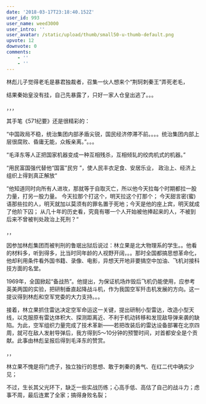 ```yaml
---
date: '2018-03-17T23:18:40.152Z'
user_id: 993
user_name: weed3000
user_intro: ''
user_avatar: /static/upload/thumb/small50-u-thumb-default.png
upvote: 12
downvote: 0
comments:
    - ''
    - ''
---
```


林彪儿子觉得老毛是暴君独裁者，召集一伙人想来个“荆轲刺秦王”弄死老毛，

结果秦始皇没有挂，自己先暴露了，只好一家人仓皇出逃了。。。

，，，

其手笔《571纪要》还是很精彩的：

“中国政局不稳，统治集团内部矛盾尖锐，国民经济停滞不前。。。。统治集团内部上层很腐败、昏庸无能，众叛亲离。”。。。 

“毛泽东等人正把国家机器变成一种互相残杀，互相倾轧的绞肉机式的机器。”

“用民富国强代替他“国富”民穷 ”，使人民丰衣足食、安居乐业， 政治上、经济上组织上得到真正解放“

”他知道同时向所有人进攻，那就等于自取灭亡，所以他今天拉每个时期都拉一股力量，打另一股力量。 今天拉那个打这个，明天拉这个打那个； 今天甜言密(蜜)语那些拉的人，明天就加以莫须有的罪名置于死地；今天是他的座上宾，明天就成了他阶下囚； 从几十年的历史看，究竟有哪一个人开始被他捧起来的人，不被到后来不曾被判处政治上死刑？“

，，

因参加林彪集团而被判刑的鲁珉出狱后说过：林立果是北大物理系的学生。。他看的材料多，听到得多，比当时同年龄的人视野开阔，。。那时全国都搞思想革命化，他却利用条件看外国书籍、录像、电影，异想天开地非要搞空中加油、飞机对接科技方面的名堂。

1969年，全国掀起“备战热”。他提出，为保证机场炸毁后飞机仍能使用，应参考英美两国的实验，把研制垂直起降战斗机，作为我国空军歼击机发展的方向。这一提议得到林彪和空军党委的大力支持。。。

接着，林立果抓住雷达决定空军命运这一关键，提出研制小型雷达，改造小型天线，以克服原有雷达体积大、探测距离近、不利于机动转移和发现敌导弹来袭的缺陷。为此，空军组织力量完成了技术革新——若把改装后的雷达设备部署在北京四周，就可在敌人发射导弹后，我方得到5～10分钟的预警时间，对首都安全是个贡献。此事由林彪呈报后得到毛泽东的赞赏。

，，

林立果不愧是将门虎子，独立独行的思想、敢于刺秦的勇气、在红二代中确实少见；

不过，生长其父光环下，缺乏一些实战历练；心高手低、高估了自己的战斗力；虑事不周，最后连累了全家；搞得身败名裂；
